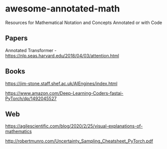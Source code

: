 # awesome-annotated-math
Resources for Mathematical Notation and Concepts Annotated or with Code

## Papers

Annotated Transformer - https://nlp.seas.harvard.edu/2018/04/03/attention.html

## Books
https://jim-stone.staff.shef.ac.uk/AIEngines/index.html

https://www.amazon.com/Deep-Learning-Coders-fastai-PyTorch/dp/1492045527

## Web
https://agilescientific.com/blog/2020/2/25/visual-explanations-of-mathematics

http://robertmunro.com/Uncertainty_Sampling_Cheatsheet_PyTorch.pdf
